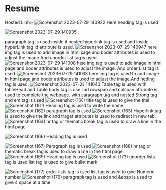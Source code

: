 # Resume
Hosted Linh:-
![Screenshot 2023-07-29 140922](https://github.com/Dibyas98/Cat-Photo-App/assets/125633895/f9a317de-3787-4f27-9ebb-380dee60a88a)
Here heading tag is used


![Screenshot 2023-07-29 140935](https://github.com/Dibyas98/Cat-Photo-App/assets/125633895/9d14718f-e030-4bff-b868-f2429ee9e496)

paragraph tag is used inside it nested hyperlink tag is used and inside hyperLink tag id attribute is used.
![Screenshot 2023-07-29 140947](https://github.com/Dibyas98/Cat-Photo-App/assets/125633895/c2c3e1b3-db90-4895-a5f2-3708d242b814)
here img tag is used to add image in html page and boder attributes is used to adjust the image.And unorder list tag is used.
![Screenshot 2023-07-29 141008](https://github.com/Dibyas98/Cat-Photo-App/assets/125633895/9257ef98-538c-428e-99b8-271f50ac1d40)
here img tag is used to add image in html page and boder attributes is used to adjust the image. And order List tag is used.
![Screenshot 2023-07-29 141033](https://github.com/Dibyas98/Cat-Photo-App/assets/125633895/ccfcbe55-97da-4a9b-bb2a-e3c607d2d86d)
here img tag is used to add image in html page and boder attributes is used to adjust the image.And heding tag is used.
![Screenshot 2023-07-29 141043](https://github.com/Dibyas98/Cat-Photo-App/assets/125633895/e82759ab-6dd1-4b89-af06-5f90f52e3116)
Table tag is used with tableHead and Table body tag is use and rowspan and colspan attribute is used to complete the webpage. with paragraph tag and nested Strong tag and em tag is used
![Screenshot (160)](https://github.com/Dibyas98/Resume/assets/125633895/316ec397-0830-46dc-bb39-a06bdc87b7a1)
title tag is used to give the titel
![Screenshot (161)](https://github.com/Dibyas98/Resume/assets/125633895/541bd17a-003d-41ff-9e78-b6319a214aee)
Heading tag is used to write the name
![Screenshot (162)](https://github.com/Dibyas98/Resume/assets/125633895/afc21ce8-0290-436c-92ae-e476f8c84439)
paragraph tag is used
![Screenshot (163)](https://github.com/Dibyas98/Resume/assets/125633895/2d60c03d-4621-4c17-8954-458724712047)
Hyperlink tag is used to give the link and traget attributes is used to redirect in new tab.
![Screenshot (164)](https://github.com/Dibyas98/Resume/assets/125633895/5dc276c7-a92b-468b-8ac5-bd39eab386bd)
hr tag or thematic break tag is used to draw a line in the html page

![Screenshot (166)](https://github.com/Dibyas98/Resume/assets/125633895/06d410dd-a4dc-43ac-b89d-2700a66cd5b4)
Heading tag is used

![Screenshot (167)](https://github.com/Dibyas98/Resume/assets/125633895/984bd44f-e750-49b4-940d-05cd4f9a1083)
Paragraph tag is used
![Screenshot (168)](https://github.com/Dibyas98/Resume/assets/125633895/7ab61094-bad7-4d00-bd15-68327f115b6e)
hr tag or thematic break tag is used to draw a line in the html page
![Screenshot (169)](https://github.com/Dibyas98/Resume/assets/125633895/2197bddb-ba87-494e-9bb9-debda5f47312)
Heading tag is used
![Screenshot (173)](https://github.com/Dibyas98/Resume/assets/125633895/79c3bd14-480a-409d-9e11-55561dd376d2)
unorder lists tag is used
list tag is used to give bullet mark

![Screenshot (177)](https://github.com/Dibyas98/Resume/assets/125633895/0b43373c-9f82-4294-a4fd-b53237de0a22)
order lists tag is used
list tag is used to give Numeric number
![Screenshot (179)](https://github.com/Dibyas98/Resume/assets/125633895/e406d347-33b9-42f0-9d12-93c52a506569)
paragraph tag is used and &ebsp is used to give 4 space at a time
